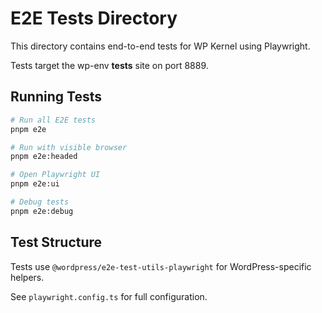 # E2E Tests Directory

This directory contains end-to-end tests for WP Kernel using Playwright.

Tests target the wp-env **tests** site on port 8889.

## Running Tests

```bash
# Run all E2E tests
pnpm e2e

# Run with visible browser
pnpm e2e:headed

# Open Playwright UI
pnpm e2e:ui

# Debug tests
pnpm e2e:debug
```

## Test Structure

Tests use `@wordpress/e2e-test-utils-playwright` for WordPress-specific helpers.

See `playwright.config.ts` for full configuration.
